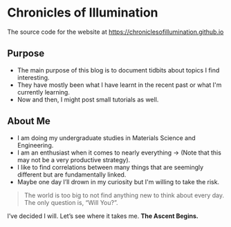 # Chronicles of Illumination
The source code for the website at https://chroniclesofillumination.github.io

## Purpose
* The main purpose of this blog is to document tidbits about topics I find interesting. 
* They have mostly been what I have learnt in the recent past or what I'm currently learning.
* Now and then, I might post small tutorials as well.

## About Me
* I am doing my undergraduate studies in Materials Science and Engineering.
* I am an enthusiast when it comes to nearly everything -> (Note that this may not be a very productive strategy).
* I like to find correlations between many things that are seemingly different but are fundamentally linked.
* Maybe one day I’ll drown in my curiosity but I'm willing to take the risk. 

> The world is too big to not find anything new to think about every day. The only question is, “Will You?”.

I’ve decided I will. Let’s see where it takes me.
**The Ascent Begins.**

